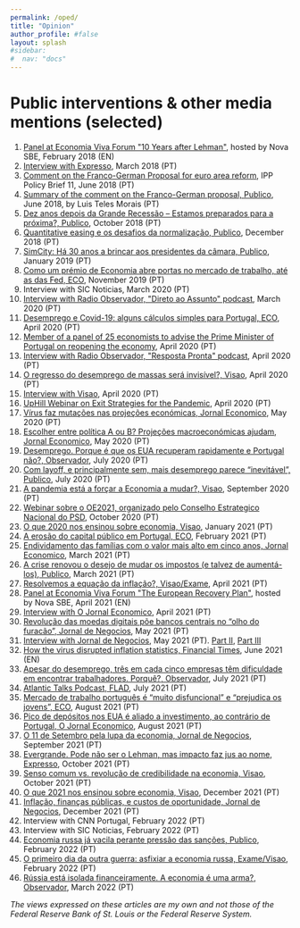```yaml
---
permalink: /oped/
title: "Opinion"
author_profile: #false
layout: splash
#sidebar:
#  nav: "docs"
---
```

# Public interventions & other media mentions (selected)

1. [Panel at Economia Viva Forum "10 Years after Lehman"](https://youtu.be/1dsO99cAgC8), hosted by Nova SBE, February 2018 (EN)
2. [Interview with Expresso](https://expresso.sapo.pt/economia/2018-03-24-O-momento-para-fazer-mais-reformas-em-Portugal-perdeu-se), March 2018 (PT)
3. [Comment on the Franco-German Proposal for euro area reform](http://www.ipp-jcs.org/wp-content/uploads/2018/06/Coment%C3%A1rio-Franco-Alem%C3%A3_IPP.pdf), IPP Policy Brief 11, June 2018 (PT)
4. [Summary of the comment on the Franco-German proposal, Publico](https://www.publico.pt/2018/06/25/economia/opiniao/comentarios-a-aspetos-macrofinanceiros-da-proposta-francoalema-para-o-euro-1835565), June 2018, by Luis Teles Morais (PT)
5. [Dez anos depois da Grande Recessão – Estamos preparados para a próxima?, Publico](https://www.publico.pt/2018/10/15/economia/opiniao/dez-anos-depois-da-grande-recessao--estamos-preparados-para-a-proxima-1847271), October 2018 (PT)
6. [Quantitative easing e os desafios da normalização, Publico](https://www.publico.pt/2018/12/24/economia/opiniao/quantitative-easing-desafios-normalizacao-1855621), December 2018 (PT)
7. [SimCity: Há 30 anos a brincar aos presidentes da câmara, Publico](https://www.publico.pt/2019/01/27/tecnologia/noticia/simcity-ha-30-anos-brincar-presidentes-camara-1859269), January 2019 (PT)
8. [Como um prémio de Economia abre portas no mercado de trabalho, até as das Fed, ECO](https://eco.sapo.pt/especiais/como-um-premio-de-economia-abre-portas-no-mercado-de-trabalho-ate-as-das-fed/), November 2019 (PT)
9. Interview with SIC Noticias, March 2020 (PT)
10. [Interview with Radio Observador, "Direto ao Assunto" podcast](https://observador.pt/especiais/entrevista-a-miguel-faria-e-castro-esperemos-conseguir-evitar-que-isto-se-torne-numa-crise-financeira/), March 2020 (PT)
11. [Desemprego e Covid-19: alguns cálculos simples para Portugal, ECO](https://eco.sapo.pt/especiais/desemprego-e-covid-19-alguns-calculos-simples-para-portugal/), April 2020 (PT)
12. [Member of a panel of 25 economists to advise the Prime Minister of Portugal on reopening the economy](https://www.portugal.gov.pt/pt/gc22/comunicacao/comunicado?i=primeiro-ministro-reune-se-com-academicos-e-economistas-sobre-as-medidas-de-relancamento-economico), April 2020 (PT)
13. [Interview with Radio Observador, "Resposta Pronta" podcast](https://observador.pt/programas/resposta-pronta/governo-nao-pode-reabrir-a-economia-por-decreto/), April 2020 (PT)
14. [O regresso do desemprego de massas será invisível?, Visao](https://visao.sapo.pt/exame/inconsistenciaproblematica/2020-04-17-o-regresso-do-desemprego-de-massas-sera-invisivel/), April 2020 (PT)
15. [Interview with Visao](https://visao.sapo.pt/exame/2020-04-19-covid19-nos-eua-praticamente-nenhum-estado-tinha-os-sistemas-preparados-para-tantos-desempregados/), April 2020 (PT)
16. [UpHill Webinar on Exit Strategies for the Pandemic](https://uphillhealth.com/resources/5ea1653f52faff0001f7c7f3), April 2020 (PT)
17. [Vírus faz mutações nas projeções económicas, Jornal Economico](https://leitor.jornaleconomico.pt/noticia/virus-faz-mutacoes-nas-projecoes-economicas), May 2020 (PT)
18. [Escolher entre política A ou B? Projeções macroeconómicas ajudam, Jornal Economico](https://jornaleconomico.sapo.pt/noticias/escolher-entre-politica-a-ou-b-projecoes-macroeconomicas-ajudam-590478), May 2020 (PT)
19. [Desemprego. Porque é que os EUA recuperam rapidamente e Portugal não?, Observador](https://observador.pt/especiais/desemprego-porque-e-que-os-eua-recuperam-rapidamente-e-portugal-nao/), July 2020 (PT)
20. [Com layoff, e principalmente sem, mais desemprego parece “inevitável”, Publico](https://www.publico.pt/2020/07/24/economia/noticia/layoff-principalmente-desemprego-parece-inevitavel-1925666), July 2020 (PT)
21. [A pandemia está a forçar a Economia a mudar?, Visao](https://visao.sapo.pt/exame/analise/analise-inconsistenciaproblematica/2020-09-23-a-pandemia-esta-a-forcar-a-economia-a-mudar/), September 2020 (PT)
22. [Webinar sobre o OE2021, organizado pelo Conselho Estrategico Nacional do PSD](http://fariaecastro.net/assets/Slides_PSD.pdf), October 2020 (PT)
23. [O que 2020 nos ensinou sobre economia, Visao](https://visao.sapo.pt/exame/analise/analise-inconsistenciaproblematica/2021-01-11-o-que-2020-nos-ensinou-sobre-economia/), January 2021 (PT)
24. [A erosão do capital público em Portugal, ECO](https://eco.sapo.pt/especiais/a-erosao-do-capital-publico-em-portugal/), February 2021 (PT)
25. [Endividamento das famílias com o valor mais alto em cinco anos, Jornal Economico](https://jornaleconomico.sapo.pt/noticias/endividamento-das-familias-com-o-valor-mais-alto-em-cinco-anos-715680), March 2021 (PT)
26. [A crise renovou o desejo de mudar os impostos (e talvez de aumentá-los), Publico](https://www.publico.pt/2021/03/29/economia/noticia/crise-renovou-desejo-mudar-impostos-aumentalos-1956232), March 2021 (PT)
27. [Resolvemos a equação da inflação?, Visao/Exame](https://visao.sapo.pt/exame/analise/analise-inconsistenciaproblematica/2021-04-09-resolvemos-a-equacao-da-inflacao/), April 2021 (PT)
28. [Panel at Economia Viva Forum "The European Recovery Plan"](https://www.youtube.com/watch?v=WaOKNl1MyXY), hosted by Nova SBE, April 2021 (EN)
29. [Interview with O Jornal Economico](https://jornaleconomico.sapo.pt/noticias/resposta-orcamental-europeia-foi-demasiado-modesta-durante-a-pandemia-e-agora-724418), April 2021 (PT)
30. [Revolução das moedas digitais põe bancos centrais no “olho do furacão”, Jornal de Negocios](https://www.jornaldenegocios.pt/mercados/detalhe/revolucao-das-moedas-digitais-poe-bancos-no-olho-do-furacao), May 2021 (PT)
31. [Interview with Jornal de Negocios](https://www.jornaldenegocios.pt/economia/detalhe/miguel-faria-e-castro-os-nomadas-digitais-sao-uma-grande-oportunidade-para-portugal), May 2021 (PT). [Part II](https://www.jornaldenegocios.pt/economia/detalhe/miguel-faria-e-castro-a-uniao-europeia-e-a-comissao-sao-muito-mas-a-responder-a-este-tipo-de-crises), [Part III](https://www.jornaldenegocios.pt/empresas/banca---financas/detalhe/miguel-faria-e-castro-nao-e-claro-como-vamos-sair-das-moratorias)
32. [How the virus disrupted inflation statistics, Financial Times](https://www.ft.com/content/abad2b97-b40a-4e68-8834-6d7c17dcd404), June 2021 (EN)
33. [Apesar do desemprego, três em cada cinco empresas têm dificuldade em encontrar trabalhadores. Porquê?, Observador](https://observador.pt/especiais/apesar-do-desemprego-tres-em-cada-cinco-empresas-tem-dificuldade-em-encontrar-trabalhadores-porque/), July 2021 (PT)
34. [Atlantic Talks Podcast, FLAD](https://www.flad.pt/en/miguel-faria-e-castro-at-the-atlantic-talks/), July 2021 (PT)
35. [Mercado de trabalho português é “muito disfuncional” e “prejudica os jovens”, ECO](https://eco.sapo.pt/2021/08/15/economista-da-reserva-federal-mercado-de-trabalho-portugues-e-muito-disfuncional-e-prejudica-os-jovens/), August 2021 (PT)
36. [Pico de depósitos nos EUA é aliado a investimento, ao contrário de Portugal, O Jornal Economico](https://jornaleconomico.sapo.pt/noticias/pico-de-depositos-nos-eua-e-aliado-a-investimento-ao-contrario-de-portugal-775936), August 2021 (PT)
37. [O 11 de Setembro pela lupa da economia, Jornal de Negocios](https://www.jornaldenegocios.pt/economia/detalhe/o-11-de-setembro-pela-lupa-da-economia), September 2021 (PT)
38. [Evergrande. Pode não ser o Lehman, mas impacto faz jus ao nome, Expresso](https://expresso.pt/economia/2021-10-01-Evergrande.-Pode-nao-ser-o-Lehman-mas-impacto-faz-jus-ao-nome-b580221f), October 2021 (PT)
39. [Senso comum vs. revolução de credibilidade na economia, Visao](https://visao.sapo.pt/exame/analise/analise-inconsistenciaproblematica/2021-10-26-senso-comum-vs-revolucao-de-credibilidade-na-economia/), October 2021 (PT)
40. [O que 2021 nos ensinou sobre economia, Visao](https://visao.sapo.pt/exame/analise/analise-inconsistenciaproblematica/2021-12-23-o-que-2021-nos-ensinou-sobre-economia/), December 2021 (PT)
41. [Inflação, finanças públicas, e custos de oportunidade, Jornal de Negocios](https://www.jornaldenegocios.pt/economia/detalhe/miguel-de-faria-e-castro-inflacao-financas-publicas-e-custos-de-oportunidade), December 2021 (PT)
42. Interview with CNN Portugal, February 2022 (PT)
43. Interview with SIC Noticias, February 2022 (PT)
44. [Economia russa já vacila perante pressão das sanções, Publico](https://www.publico.pt/2022/03/01/economia/noticia/economia-russa-ja-vacila-pressao-sancoes-1997169/amp), February 2022 (PT)
45. [O primeiro dia da outra guerra: asfixiar a economia russa, Exame/Visao](https://visao.sapo.pt/exame/2022-03-01-o-primeiro-dia-da-outra-guerra-asfixiar-a-economia-russa/), February 2022 (PT)
46. [Rússia está isolada financeiramente. A economia é uma arma?, Observador](https://observador.pt/especiais/russia-esta-isolada-financeiramente-a-economia-e-uma-arma/), March 2022 (PT)

*The views expressed on these articles are my own and not those of the Federal Reserve Bank of St. Louis or the Federal Reserve System.*
